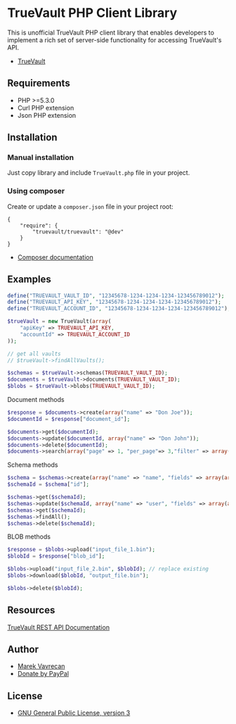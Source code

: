 # TrueVault PHP Client Library

This is unofficial TrueVault PHP client library that enables developers to implement a rich set of server-side functionality for accessing TrueVault's API.
- [TrueVault](https://www.truevault.com/)

## Requirements
- PHP >=5.3.0
- Curl PHP extension
- Json PHP extension

## Installation
### Manual installation
Just copy library and include `TrueVault.php` file in your project.

### Using composer
Create or update a `composer.json` file in your project root:

```
{
    "require": {
        "truevault/truevault": "@dev"
    }
}
```

- [Composer documentation](https://getcomposer.org/doc/)

## Examples
```php
define("TRUEVAULT_VAULT_ID", "12345678-1234-1234-1234-123456789012");
define("TRUEVAULT_API_KEY", "12345678-1234-1234-1234-123456789012");
define("TRUEVAULT_ACCOUNT_ID", "12345678-1234-1234-1234-123456789012");

$trueVault = new TrueVault(array(
    "apiKey" => TRUEVAULT_API_KEY,
    "accountId" => TRUEVAULT_ACCOUNT_ID
));

// get all vaults
// $trueVault->findAllVaults();

$schemas = $trueVault->schemas(TRUEVAULT_VAULT_ID);
$documents = $trueVault->documents(TRUEVAULT_VAULT_ID);
$blobs = $trueVault->blobs(TRUEVAULT_VAULT_ID);
```

Document methods
```php
$response = $documents->create(array("name" => "Don Joe"));
$documentId = $response["document_id"];

$documents->get($documentId);
$documents->update($documentId, array("name" => "Don John"));
$documents->delete($documentId);
$documents->search(array("page" => 1, "per_page"=> 3,"filter" => array("name" => array("type" => "not", "value" => "Susan"));
```

Schema methods
```php
$schema = $schemas->create(array("name" => "name", "fields" => array(array("name" => "name", "index" => true, "type" => "string"))));
$schemaId = $schema["id"];

$schemas->get($schemaId);
$schemas->update($schemaId, array("name" => "user", "fields" => array(array("name" => "name", "index" => true, "type" => "string"))));
$schemas->get($schemaId);
$schemas->findAll();
$schemas->delete($schemaId);
```

BLOB methods
```php
$response = $blobs->upload("input_file_1.bin");
$blobId = $response["blob_id"];

$blobs->upload("input_file_2.bin", $blobId); // replace existing
$blobs->download($blobId, "output_file.bin");

$blobs->delete($blobId);
```

## Resources
[TrueVault REST API Documentation](https://www.truevault.com/documentation/rest-api.html)

## Author
- [Marek Vavrecan](mailto:vavrecan@gmail.com)
- [Donate by PayPal](https://www.paypal.com/cgi-bin/webscr?cmd=_donations&business=DX479UBWGSMUG&lc=US&item_name=Friend%20List%20Watcher&currency_code=USD&bn=PP%2dDonationsBF%3abtn_donateCC_LG%2egif%3aNonHosted)

## License
- [GNU General Public License, version 3](http://www.gnu.org/licenses/gpl-3.0.html)